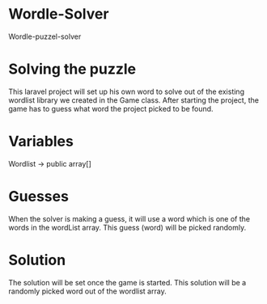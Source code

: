 # Wordle-Solver
Wordle-puzzel-solver

# Solving the puzzle
This laravel project will set up his own word to solve out of the existing wordlist library we created in the Game class.
After starting the project, the game has to guess what word the project picked to be found.

# Variables
Wordlist -> public array[]

# Guesses
When the solver is making a guess, it will use a word which is one of the words in the wordList array. 
This guess (word) will be picked randomly. 

# Solution
The solution will be set once the game is started. This solution will be a randomly picked word out of the wordlist array.
